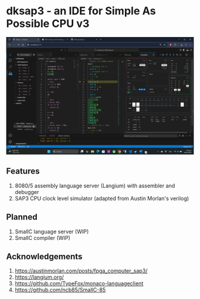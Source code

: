 # dksap3 - an IDE for Simple As Possible CPU v3

![screenshot](image.png)

## Features

1. 8080/5 assembly language server (Langium) with assembler and debugger
2. SAP3 CPU clock level simulator (adapted from Austin Morlan's verilog)

## Planned

1. SmallC language server (WIP)
2. SmallC compiler (WIP)

## Acknowledgements

1. https://austinmorlan.com/posts/fpga_computer_sap3/
2. https://langium.org/
3. https://github.com/TypeFox/monaco-languageclient
4. https://github.com/ncb85/SmallC-85

